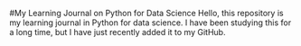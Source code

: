 #My Learning Journal on Python for Data Science
Hello, this repository is my learning journal in Python for data science. I have been studying this for a long time, but I have just recently added it to my GitHub.
